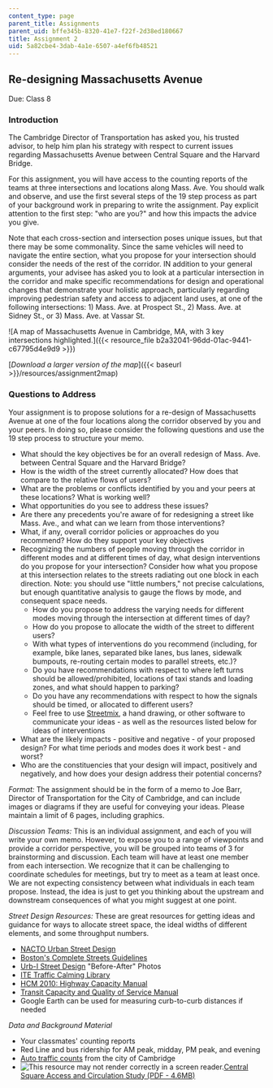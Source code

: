 ```yaml
---
content_type: page
parent_title: Assignments
parent_uid: bffe345b-8320-41e7-f22f-2d38ed180667
title: Assignment 2
uid: 5a82cbe4-3dab-4a1e-6507-a4ef6fb48521
---
```


Re-designing Massachusetts Avenue
---------------------------------

Due: Class 8

### Introduction

The Cambridge Director of Transportation has asked you, his trusted advisor, to help him plan his strategy with respect to current issues regarding Massachusetts Avenue between Central Square and the Harvard Bridge.

For this assignment, you will have access to the counting reports of the teams at three intersections and locations along Mass. Ave. You should walk and observe, and use the first several steps of the 19 step process as part of your background work in preparing to write the assignment. Pay explicit attention to the first step: "who are you?" and how this impacts the advice you give.

Note that each cross-section and intersection poses unique issues, but that there may be some commonality. Since the same vehicles will need to navigate the entire section, what you propose for your intersection should consider the needs of the rest of the corridor. IN addition to your general arguments, your advisee has asked you to look at a particular intersection in the corridor and make specific recommendations for design and operational changes that demonstrate your holistic approach, particularly regarding improving pedestrian safety and access to adjacent land uses, at one of the following intersections: 1) Mass. Ave. at Prospect St., 2) Mass. Ave. at Sidney St., or 3) Mass. Ave. at Vassar St.

![A map of Massachusetts Avenue in Cambridge, MA, with 3 key intersections highlighted.]({{< resource_file b2a32041-96dd-01ac-9441-c67795d4e9d9 >}})

[_Download a larger version of the map_]({{< baseurl >}}/resources/assignment2map)

### Questions to Address

Your assignment is to propose solutions for a re-design of Massachusetts Avenue at one of the four locations along the corridor observed by you and your peers. In doing so, please consider the following questions and use the 19 step process to structure your memo.

*   What should the key objectives be for an overall redesign of Mass. Ave. between Central Square and the Harvard Bridge?
*   How is the width of the street currently allocated? How does that compare to the relative flows of users?
*   What are the problems or conflicts identified by you and your peers at these locations? What is working well?
*   What opportunities do you see to address these issues?
*   Are there any precedents you're aware of for redesigning a street like Mass. Ave., and what can we learn from those interventions?
*   What, if any, overall corridor policies or approaches do you recommend? How do they support your key objectives
*   Recognizing the numbers of people moving through the corridor in different modes and at different times of day, what design interventions do you propose for your intersection? Consider how what you propose at this intersection relates to the streets radiating out one block in each direction. Note: you should use "little numbers," not precise calculations, but enough quantitative analysis to gauge the flows by mode, and consequent space needs.
    *   How do you propose to address the varying needs for different modes moving through the intersection at different times of day?
    *   How do you propose to allocate the width of the street to different users?
    *   With what types of interventions do you recommend (including, for example, bike lanes, separated bike lanes, bus lanes, sidewalk bumpouts, re-routing certain modes to parallel streets, etc.)?
    *   Do you have recommendations with respect to where left turns should be allowed/prohibited, locations of taxi stands and loading zones, and what should happen to parking?
    *   Do you have any recommendations with respect to how the signals should be timed, or allocated to different users?
    *   Feel free to use [Streetmix](http://streetmix.net/-/491042), a hand drawing, or other software to communicate your ideas - as well as the resources listed below for ideas of interventions
*   What are the likely impacts - positive and negative - of your proposed design? For what time periods and modes does it work best - and worst?
*   Who are the constituencies that your design will impact, positively and negatively, and how does your design address their potential concerns?

_Format:_ The assignment should be in the form of a memo to Joe Barr, Director of Transportation for the City of Cambridge, and can include images or diagrams if they are useful for conveying your ideas. Please maintain a limit of 6 pages, including graphics.

_Discussion Teams:_ This is an individual assignment, and each of you will write your own memo. However, to expose you to a range of viewpoints and provide a corridor perspective, you will be grouped into teams of 3 for brainstorming and discussion. Each team will have at least one member from each intersection. We recognize that it can be challenging to coordinate schedules for meetings, but try to meet as a team at least once. We are not expecting consistency between what individuals in each team propose. Instead, the idea is just to get you thinking about the upstream and downstream consequences of what you might suggest at one point.

_Street Design Resources:_ These are great resources for getting ideas and guidance for ways to allocate street space, the ideal widths of different elements, and some throughput numbers.

*   [NACTO Urban Street Design](http://nacto.org/publication/urban-street-design-guide/)
*   [Boston's Complete Streets Guidelines](http://bostoncompletestreets.org/)
*   [Urb-I Street Design](http://www.urb-i.com/before-after-favourites) "Before-After" Photos
*   [ITE Traffic Calming Library](https://www.ite.org/technical-resources/traffic-calming/)
*   [HCM 2010: Highway Capacity Manual](http://www.trb.org/Main/Blurbs/175169.aspx)
*   [Transit Capacity and Quality of Service Manual](http://www.trb.org/Publications/Blurbs/169437.aspx)
*   Google Earth can be used for measuring curb-to-curb distances if needed

_Data and Background Material_

*   Your classmates' counting reports
*   Red Line and bus ridership for AM peak, midday, PM peak, and evening
*   [Auto traffic counts](https://data.cambridgema.gov/Traffic-Parking-and-Transportation/Average-Daily-Traffic-Counts-1972-to-2014/v43b-kqeq) from the city of Cambridge
*   ![This resource may not render correctly in a screen reader.](/images/inacessible.gif)[Central Square Access and Circulation Study (PDF - 4.6MB)](https://www.cambridgema.gov/~/media/Files/CDD/Transportation/transitcommittee/2014/CentrSqBusAccCircStudy.pdf?la=en)
